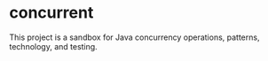 # concurrent

This project is a sandbox for Java concurrency operations, patterns, technology, and testing.
